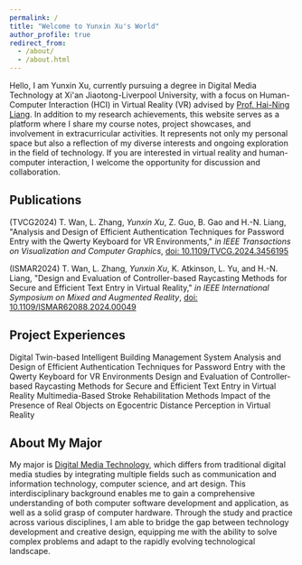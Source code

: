 ```yaml
---
permalink: /
title: "Welcome to Yunxin Xu's World"
author_profile: true
redirect_from: 
  - /about/
  - /about.html
---
```


Hello, I am Yunxin Xu, currently pursuing a degree in Digital Media Technology at Xi'an Jiaotong-Liverpool University, with a focus on Human-Computer Interaction (HCI) in Virtual Reality (VR) advised by [Prof. Hai-Ning Liang](https://cma.hkust-gz.edu.cn/faculty-regular/hai-ning-liang/). In addition to my research achievements, this website serves as a platform where I share my course notes, project showcases, and involvement in extracurricular activities. It represents not only my personal space but also a reflection of my diverse interests and ongoing exploration in the field of technology. If you are interested in virtual reality and human-computer interaction, I welcome the opportunity for discussion and collaboration.

Publications
------
(TVCG2024) T. Wan, L. Zhang, *Yunxin Xu*, Z. Guo, B. Gao and H.-N. Liang, "Analysis and Design of Efficient Authentication Techniques for Password Entry with the Qwerty Keyboard for VR Environments," _in IEEE Transactions on Visualization and Computer Graphics_, [doi: 10.1109/TVCG.2024.3456195]("https://ieeexplore.ieee.org/document/10670490")

(ISMAR2024) T. Wan, L. Zhang, *Yunxin Xu*, K. Atkinson, L. Yu, and H.-N. Liang, "Design and Evaluation of Controller-based Raycasting Methods for Secure and Efficient Text Entry in Virtual Reality," _in IEEE International Symposium on Mixed and Augmented Reality_, [doi: 10.1109/ISMAR62088.2024.00049]("https://ieeexplore.ieee.org/abstract/document/10765421")

Project Experiences
------
Digital Twin-based Intelligent Building Management System
Analysis and Design of Efficient Authentication Techniques for Password Entry with the Qwerty Keyboard for VR Environments
Design and Evaluation of Controller-based Raycasting Methods for Secure and Efficient Text Entry in Virtual Reality
Multimedia-Based Stroke Rehabilitation Methods
Impact of the Presence of Real Objects on Egocentric Distance Perception in Virtual Reality

About My Major
------
My major is [Digital Media Technology](https://www.xjtlu.edu.cn/zh/study/undergraduate/digital-media-technology), which differs from traditional digital media studies by integrating multiple fields such as communication and information technology, computer science, and art design. This interdisciplinary background enables me to gain a comprehensive understanding of both computer software development and application, as well as a solid grasp of computer hardware. Through the study and practice across various disciplines, I am able to bridge the gap between technology development and creative design, equipping me with the ability to solve complex problems and adapt to the rapidly evolving technological landscape.
